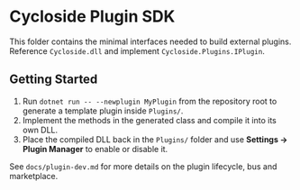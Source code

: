 # Cycloside Plugin SDK

This folder contains the minimal interfaces needed to build external plugins.
Reference `Cycloside.dll` and implement `Cycloside.Plugins.IPlugin`.

## Getting Started

1. Run `dotnet run -- --newplugin MyPlugin` from the repository root to generate
a template plugin inside `Plugins/`.
2. Implement the methods in the generated class and compile it into its own DLL.
3. Place the compiled DLL back in the `Plugins/` folder and use **Settings →
Plugin Manager** to enable or disable it.

See `docs/plugin-dev.md` for more details on the plugin lifecycle, bus and
marketplace.

